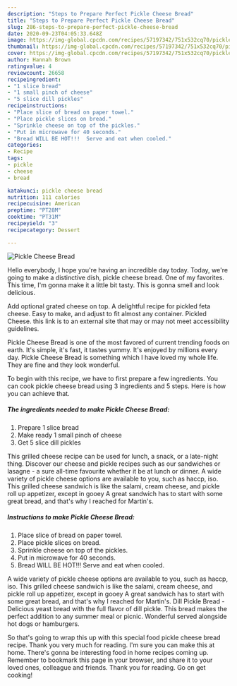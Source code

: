 ```yaml
---
description: "Steps to Prepare Perfect Pickle Cheese Bread"
title: "Steps to Prepare Perfect Pickle Cheese Bread"
slug: 286-steps-to-prepare-perfect-pickle-cheese-bread
date: 2020-09-23T04:05:33.648Z
image: https://img-global.cpcdn.com/recipes/57197342/751x532cq70/pickle-cheese-bread-recipe-main-photo.jpg
thumbnail: https://img-global.cpcdn.com/recipes/57197342/751x532cq70/pickle-cheese-bread-recipe-main-photo.jpg
cover: https://img-global.cpcdn.com/recipes/57197342/751x532cq70/pickle-cheese-bread-recipe-main-photo.jpg
author: Hannah Brown
ratingvalue: 4
reviewcount: 26658
recipeingredient:
- "1 slice bread"
- "1 small pinch of cheese"
- "5 slice dill pickles"
recipeinstructions:
- "Place slice of bread on paper towel."
- "Place pickle slices on bread."
- "Sprinkle cheese on top of the pickles."
- "Put in microwave for 40 seconds."
- "Bread WILL BE HOT!!!  Serve and eat when cooled."
categories:
- Recipe
tags:
- pickle
- cheese
- bread

katakunci: pickle cheese bread 
nutrition: 111 calories
recipecuisine: American
preptime: "PT28M"
cooktime: "PT31M"
recipeyield: "3"
recipecategory: Dessert

---
```



![Pickle Cheese Bread](https://img-global.cpcdn.com/recipes/57197342/751x532cq70/pickle-cheese-bread-recipe-main-photo.jpg)

Hello everybody, I hope you're having an incredible day today. Today, we're going to make a distinctive dish, pickle cheese bread. One of my favorites. This time, I'm gonna make it a little bit tasty. This is gonna smell and look delicious.

Add optional grated cheese on top. A delightful recipe for pickled feta cheese. Easy to make, and adjust to fit almost any container. Pickled Cheese. this link is to an external site that may or may not meet accessibility guidelines.

Pickle Cheese Bread is one of the most favored of current trending foods on earth. It's simple, it's fast, it tastes yummy. It's enjoyed by millions every day. Pickle Cheese Bread is something which I have loved my whole life. They are fine and they look wonderful.


To begin with this recipe, we have to first prepare a few ingredients. You can cook pickle cheese bread using 3 ingredients and 5 steps. Here is how you can achieve that.

<!--inarticleads1-->

##### The ingredients needed to make Pickle Cheese Bread:

1. Prepare 1 slice bread
1. Make ready 1 small pinch of cheese
1. Get 5 slice dill pickles


This grilled cheese recipe can be used for lunch, a snack, or a late-night thing. Discover our cheese and pickle recipes such as our sandwiches or lasagne - a sure all-time favourite whether it be at lunch or dinner. A wide variety of pickle cheese options are available to you, such as haccp, iso. This grilled cheese sandwich is like the salami, cream cheese, and pickle roll up appetizer, except in gooey A great sandwich has to start with some great bread, and that&#39;s why I reached for Martin&#39;s. 

<!--inarticleads2-->

##### Instructions to make Pickle Cheese Bread:

1. Place slice of bread on paper towel.
1. Place pickle slices on bread.
1. Sprinkle cheese on top of the pickles.
1. Put in microwave for 40 seconds.
1. Bread WILL BE HOT!!!  Serve and eat when cooled.


A wide variety of pickle cheese options are available to you, such as haccp, iso. This grilled cheese sandwich is like the salami, cream cheese, and pickle roll up appetizer, except in gooey A great sandwich has to start with some great bread, and that&#39;s why I reached for Martin&#39;s. Dill Pickle Bread - Delicious yeast bread with the full flavor of dill pickle. This bread makes the perfect addition to any summer meal or picnic. Wonderful served alongside hot dogs or hamburgers. 

So that's going to wrap this up with this special food pickle cheese bread recipe. Thank you very much for reading. I'm sure you can make this at home. There's gonna be interesting food in home recipes coming up. Remember to bookmark this page in your browser, and share it to your loved ones, colleague and friends. Thank you for reading. Go on get cooking!
